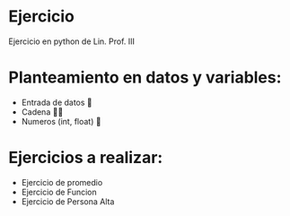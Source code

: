 # Ejercicio
Ejercicio en python de Lin. Prof. III

# Planteamiento en datos  y variables:
* Entrada de datos 🐍
* Cadena 👩‍💻
* Numeros (int, float) 🌟

# Ejercicios  a realizar:
* Ejercicio de promedio
* Ejercicio de Funcion
* Ejercicio de Persona Alta
